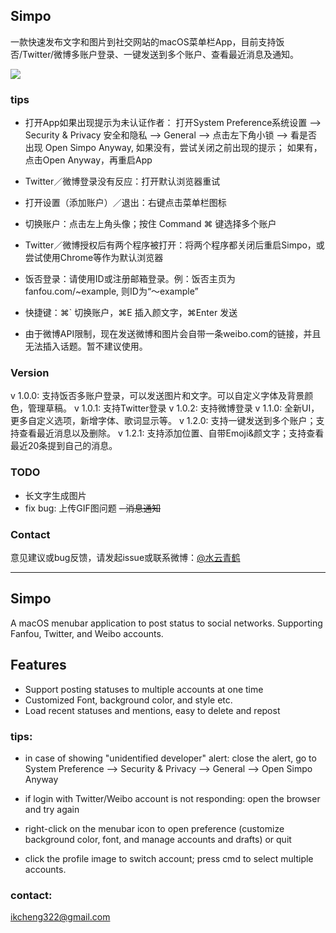 ## Simpo
一款快速发布文字和图片到社交网站的macOS菜单栏App，目前支持饭否/Twitter/微博多账户登录、一键发送到多个账户、查看最近消息及通知。

![](https://github.com/KeliCheng/Simpo/blob/master/preview.png)

### tips
- 打开App如果出现提示为未认证作者：
	打开System Preference系统设置 --> Security & Privacy 安全和隐私 --> General --> 点击左下角小锁 --> 
	看是否出现 Open Simpo Anyway, 如果没有，尝试关闭之前出现的提示； 如果有，点击Open Anyway，再重启App

- Twitter／微博登录没有反应：打开默认浏览器重试

- 打开设置（添加账户）／退出：右键点击菜单栏图标

- 切换账户：点击左上角头像；按住 Command ⌘ 键选择多个账户

- Twitter／微博授权后有两个程序被打开：将两个程序都关闭后重启Simpo，或尝试使用Chrome等作为默认浏览器

- 饭否登录：请使用ID或注册邮箱登录。例：饭否主页为 fanfou.com/~example, 则ID为“～example”

- 快捷键：⌘`  切换账户，⌘E 插入颜文字，⌘Enter 发送

- 由于微博API限制，现在发送微博和图片会自带一条weibo.com的链接，并且无法插入话题。暂不建议使用。


### Version
v 1.0.0: 支持饭否多账户登录，可以发送图片和文字。可以自定义字体及背景颜色，管理草稿。
v 1.0.1: 支持Twitter登录
v 1.0.2: 支持微博登录
v 1.1.0: 全新UI，更多自定义选项，新增字体、歌词显示等。
v 1.2.0: 支持一键发送到多个账户；支持查看最近消息以及删除。
v 1.2.1: 支持添加位置、自带Emoji&颜文字；支持查看最近20条提到自己的消息。

### TODO
- 长文字生成图片
- fix bug: 上传GIF图问题
~~- 消息通知~~


### Contact
意见建议或bug反馈，请发起issue或联系微博：[@水云青鹤](http://weibo.com/shuiyunqinghe)

----------

## Simpo
A macOS menubar application to post status to social networks. Supporting Fanfou, Twitter, and Weibo accounts. 

## Features
- Support posting statuses to multiple accounts at one time 
- Customized Font, background color, and style etc. 
- Load recent statuses and mentions, easy to delete and repost 

### tips: 
- in case of showing "unidentified developer" alert: close the alert, go to System Preference --> Security & Privacy --> General --> Open Simpo Anyway 

- if login with Twitter/Weibo account is not responding: open the browser and try again 

- right-click on the menubar icon to open preference (customize background color, font, and manage accounts and drafts) or quit 

- click the profile image to switch account; press cmd to select multiple accounts. 

### contact: 
ikcheng322@gmail.com


